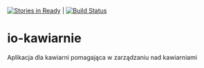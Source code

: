 [![Stories in Ready](https://badge.waffle.io/VirrageS/io-kawiarnie.png?label=ready&title=Ready)](https://waffle.io/VirrageS/io-kawiarnie)
| [![Build Status](https://travis-ci.org/VirrageS/io-kawiarnie.svg?branch=master)](https://travis-ci.org/VirrageS/io-kawiarnie)

# io-kawiarnie
Aplikacja dla kawiarni pomagająca w zarządzaniu nad kawiarniami
